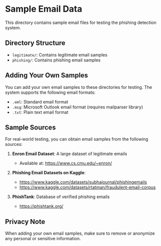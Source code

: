 # Sample Email Data

This directory contains sample email files for testing the phishing detection system.

## Directory Structure

- `legitimate/`: Contains legitimate email samples
- `phishing/`: Contains phishing email samples

## Adding Your Own Samples

You can add your own email samples to these directories for testing. The system supports the following email formats:

- `.eml`: Standard email format
- `.msg`: Microsoft Outlook email format (requires mailparser library)
- `.txt`: Plain text email format

## Sample Sources

For real-world testing, you can obtain email samples from the following sources:

1. **Enron Email Dataset**: A large dataset of legitimate emails
   - Available at: https://www.cs.cmu.edu/~enron/

2. **Phishing Email Datasets on Kaggle**:
   - https://www.kaggle.com/datasets/subhajournal/phishingemails
   - https://www.kaggle.com/datasets/rtatman/fraudulent-email-corpus

3. **PhishTank**: Database of verified phishing emails
   - https://phishtank.org/

## Privacy Note

When adding your own email samples, make sure to remove or anonymize any personal or sensitive information.
